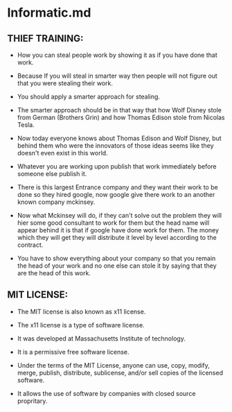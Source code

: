 # Informatic.md
## THIEF TRAINING: 

* How you can steal people work by showing it as if you have done that work.

* Because If you will steal in smarter way then people will not figure out that you were stealing their work.

* You should apply a smarter approach for stealing. 

* The smarter approach should be in that way that how Wolf Disney stole from German (Brothers Grin) and how Thomas Edison stole from Nicolas Tesla.

* Now today everyone knows about Thomas Edison and Wolf Disney, but behind them who were the innovators of those ideas seems like they doesn't even exist in this world.

* Whatever you are working upon publish that work immediately before someone else publish it.

* There is this largest Entrance company and they want their work to be done so they hired google, now google give there work to an another known company mckinsey.

* Now what Mckinsey will do, if they can't solve out the problem they will hier some good consultant to work for them but the head name will appear behind it is that if google have done work for them. The money which they will get they will distribute it level by level according to the contract. 

* You have to show everything about your company so that you remain the head of your work and no one else can stole it by saying that they are the head of this work.

 ## MIT LICENSE:
 
 * The MIT license is also known as x11 license.
 
 * The x11 license is a type of software license. 
 
 * It was developed at Massachusetts Institute of technology.

 * It is a permissive free software license.
 
 * Under the terms of the MIT License, anyone can use, copy, modify, merge, publish, distribute, sublicense, and/or sell copies of the licensed software.
 
 * It allows the use  of software by companies with closed source propritary.  
 
